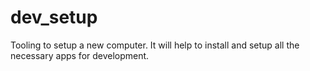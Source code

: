 # dev_setup
Tooling to setup a new computer. It will help to install and setup all the necessary apps for development.

